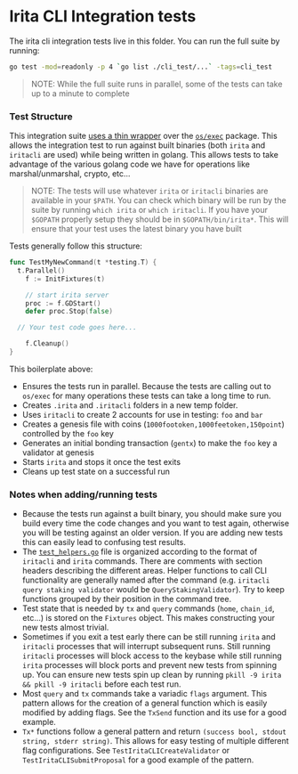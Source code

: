 # Irita CLI Integration tests

The irita cli integration tests live in this folder. You can run the full suite by running:

```bash
go test -mod=readonly -p 4 `go list ./cli_test/...` -tags=cli_test
```

> NOTE: While the full suite runs in parallel, some of the tests can take up to a minute to complete

### Test Structure

This integration suite [uses a thin wrapper](https://godoc.org/github.com/cosmos/cosmos-sdk/tests) over the [`os/exec`](https://golang.org/pkg/os/exec/) package. This allows the integration test to run against built binaries (both `irita` and `iritacli` are used) while being written in golang. This allows tests to take advantage of the various golang code we have for operations like marshal/unmarshal, crypto, etc...

> NOTE: The tests will use whatever `irita` or `iritacli` binaries are available in your `$PATH`. You can check which binary will be run by the suite by running `which irita` or `which iritacli`. If you have your `$GOPATH` properly setup they should be in `$GOPATH/bin/irita*`. This will ensure that your test uses the latest binary you have built

Tests generally follow this structure:

```go
func TestMyNewCommand(t *testing.T) {
  t.Parallel()
	f := InitFixtures(t)

	// start irita server
	proc := f.GDStart()
	defer proc.Stop(false)

  // Your test code goes here...

	f.Cleanup()
}
```

This boilerplate above:

- Ensures the tests run in parallel. Because the tests are calling out to `os/exec` for many operations these tests can take a long time to run.
- Creates `.irita` and `.iritacli` folders in a new temp folder.
- Uses `iritacli` to create 2 accounts for use in testing: `foo` and `bar`
- Creates a genesis file with coins (`1000footoken,1000feetoken,150point`) controlled by the `foo` key
- Generates an initial bonding transaction (`gentx`) to make the `foo` key a validator at genesis
- Starts `irita` and stops it once the test exits
- Cleans up test state on a successful run

### Notes when adding/running tests

- Because the tests run against a built binary, you should make sure you build every time the code changes and you want to test again, otherwise you will be testing against an older version. If you are adding new tests this can easily lead to confusing test results.
- The [`test_helpers.go`](./test_helpers.go) file is organized according to the format of `iritacli` and `irita` commands. There are comments with section headers describing the different areas. Helper functions to call CLI functionality are generally named after the command (e.g. `iritacli query staking validator` would be `QueryStakingValidator`). Try to keep functions grouped by their position in the command tree.
- Test state that is needed by `tx` and `query` commands (`home`, `chain_id`, etc...) is stored on the `Fixtures` object. This makes constructing your new tests almost trivial.
- Sometimes if you exit a test early there can be still running `irita` and `iritacli` processes that will interrupt subsequent runs. Still running `iritacli` processes will block access to the keybase while still running `irita` processes will block ports and prevent new tests from spinning up. You can ensure new tests spin up clean by running `pkill -9 irita && pkill -9 iritacli` before each test run.
- Most `query` and `tx` commands take a variadic `flags` argument. This pattern allows for the creation of a general function which is easily modified by adding flags. See the `TxSend` function and its use for a good example.
- `Tx*` functions follow a general pattern and return `(success bool, stdout string, stderr string)`. This allows for easy testing of multiple different flag configurations. See `TestIritaCLICreateValidator` or `TestIritaCLISubmitProposal` for a good example of the pattern.
